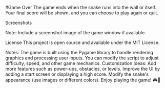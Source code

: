 #Game Over
The game ends when the snake runs into the wall or itself. Your final score will be shown, and you can choose to play again or quit.

Screenshots

Note: Include a screenshot image of the game window if available.

License
This project is open source and available under the MIT License.

Notes:
The game is built using the Pygame library to handle rendering graphics and processing user inputs.
You can modify the script to adjust difficulty, speed, and other game mechanics.
Customization Ideas:
Add more features such as power-ups, obstacles, or levels.
Improve the UI by adding a start screen or displaying a high score.
Modify the snake's appearance (use images or different colors).
Enjoy playing the game! 🎮🐍
